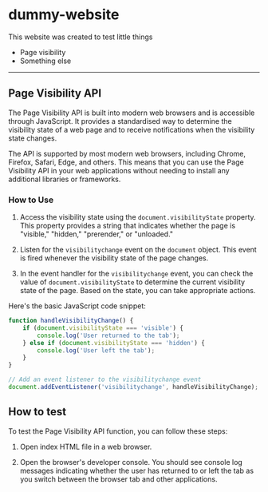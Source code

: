 
# dummy-website
This website was created to test little things

 - Page visibility
 - Something else

---

## Page Visibility API

The Page Visibility API is built into modern web browsers and is accessible through JavaScript. It provides a standardised way to determine the visibility state of a web page and to receive notifications when the visibility state changes.

The API is supported by most modern web browsers, including Chrome, Firefox, Safari, Edge, and others. This means that you can use the Page Visibility API in your web applications without needing to install any additional libraries or frameworks.

### How to Use

1. Access the visibility state using the `document.visibilityState` property. This property provides a string that indicates whether the page is "visible," "hidden," "prerender," or "unloaded."

2. Listen for the `visibilitychange` event on the `document` object. This event is fired whenever the visibility state of the page changes.

3. In the event handler for the `visibilitychange` event, you can check the value of `document.visibilityState` to determine the current visibility state of the page. Based on the state, you can take appropriate actions.

Here's the basic JavaScript code snippet:

```javascript
function handleVisibilityChange() {
    if (document.visibilityState === 'visible') {
        console.log('User returned to the tab');
    } else if (document.visibilityState === 'hidden') {
        console.log('User left the tab');
    }
}

// Add an event listener to the visibilitychange event
document.addEventListener('visibilitychange', handleVisibilityChange);
```

## How to test

To test the Page Visibility API function, you can follow these steps:

1. Open index HTML file in a web browser.

3. Open the browser's developer console. You should see console log messages indicating whether the user has returned to or left the tab as you switch between the browser tab and other applications.
